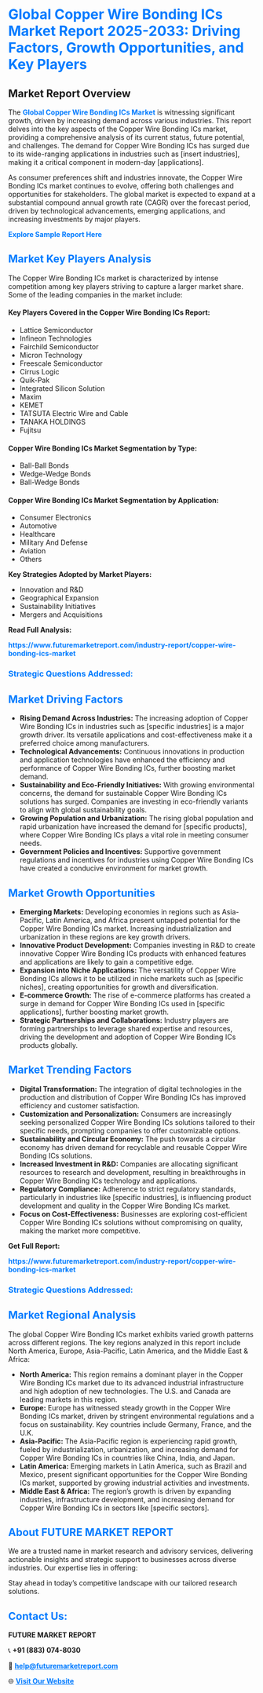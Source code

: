 <h1 style="color: #007BFF;">Global Copper Wire Bonding ICs Market Report 2025-2033: Driving Factors, Growth Opportunities, and Key Players</h1>

<section id="overview">
<h2>Market Report Overview</h2>
<p>The <a href="https://www.futuremarketreport.com/industry-report/copper-wire-bonding-ics-market" style="color: #007BFF; text-decoration: none;"><strong>Global Copper Wire Bonding ICs Market</strong></a> is witnessing significant growth, driven by increasing demand across various industries. This report delves into the key aspects of the Copper Wire Bonding ICs market, providing a comprehensive analysis of its current status, future potential, and challenges. The demand for Copper Wire Bonding ICs has surged due to its wide-ranging applications in industries such as [insert industries], making it a critical component in modern-day [applications].</p>
<p>As consumer preferences shift and industries innovate, the Copper Wire Bonding ICs market continues to evolve, offering both challenges and opportunities for stakeholders. The global market is expected to expand at a substantial compound annual growth rate (CAGR) over the forecast period, driven by technological advancements, emerging applications, and increasing investments by major players.</p>
</section>

<section id="overview">
<p><a href="https://www.futuremarketreport.com/request-sample/reportId=115406" style="color: #007BFF; text-decoration: none;"><strong>Explore Sample Report Here</strong></a></p>
</section>

<section id="key-players">
<h2 style="color: #007BFF;">Market Key Players Analysis</h2>
<p>The Copper Wire Bonding ICs market is characterized by intense competition among key players striving to capture a larger market share. Some of the leading companies in the market include:</p>
<h4>Key Players Covered in the Copper Wire Bonding ICs Report:</h4>
<ul><li>Lattice Semiconductor</li><li>Infineon Technologies</li><li>Fairchild Semiconductor</li><li>Micron Technology</li><li>Freescale Semiconductor</li><li>Cirrus Logic</li><li>Quik-Pak</li><li>Integrated Silicon Solution</li><li>Maxim</li><li>KEMET</li><li>TATSUTA Electric Wire and Cable</li><li>TANAKA HOLDINGS</li><li>Fujitsu</li></ul>
<h4>Copper Wire Bonding ICs Market Segmentation by Type:</h4>
<ul><li>Ball-Ball Bonds</li><li>Wedge-Wedge Bonds</li><li>Ball-Wedge Bonds</li></ul>

<h4>Copper Wire Bonding ICs Market Segmentation by Application:</h4>
<ul><li>Consumer Electronics</li><li>Automotive</li><li>Healthcare</li><li>Military And Defense</li><li>Aviation</li><li>Others</li></ul>
<p><strong>Key Strategies Adopted by Market Players:</strong></p>
<ul>
<li>Innovation and R&D</li>
<li>Geographical Expansion</li>
<li>Sustainability Initiatives</li>
<li>Mergers and Acquisitions</li>
</ul>
</section>

<section>
<p><strong>Read Full Analysis: </strong></p><a href="https://www.futuremarketreport.com/industry-report/copper-wire-bonding-ics-market" style="color: #007BFF; text-decoration: none;"><strong>https://www.futuremarketreport.com/industry-report/copper-wire-bonding-ics-market</strong></a>
<h3 style="color: #007BFF;">Strategic Questions Addressed:</h3>
</section>

<section id="driving-factors">
<h2 style="color: #007BFF;">Market Driving Factors</h2>
<ul>
<li><strong>Rising Demand Across Industries:</strong> The increasing adoption of Copper Wire Bonding ICs in industries such as [specific industries] is a major growth driver. Its versatile applications and cost-effectiveness make it a preferred choice among manufacturers.</li>
<li><strong>Technological Advancements:</strong> Continuous innovations in production and application technologies have enhanced the efficiency and performance of Copper Wire Bonding ICs, further boosting market demand.</li>
<li><strong>Sustainability and Eco-Friendly Initiatives:</strong> With growing environmental concerns, the demand for sustainable Copper Wire Bonding ICs solutions has surged. Companies are investing in eco-friendly variants to align with global sustainability goals.</li>
<li><strong>Growing Population and Urbanization:</strong> The rising global population and rapid urbanization have increased the demand for [specific products], where Copper Wire Bonding ICs plays a vital role in meeting consumer needs.</li>
<li><strong>Government Policies and Incentives:</strong> Supportive government regulations and incentives for industries using Copper Wire Bonding ICs have created a conducive environment for market growth.</li>
</ul>
</section>

<section id="growth-opportunities">
<h2 style="color: #007BFF;">Market Growth Opportunities</h2>
<ul>
<li><strong>Emerging Markets:</strong> Developing economies in regions such as Asia-Pacific, Latin America, and Africa present untapped potential for the Copper Wire Bonding ICs market. Increasing industrialization and urbanization in these regions are key growth drivers.</li>
<li><strong>Innovative Product Development:</strong> Companies investing in R&D to create innovative Copper Wire Bonding ICs products with enhanced features and applications are likely to gain a competitive edge.</li>
<li><strong>Expansion into Niche Applications:</strong> The versatility of Copper Wire Bonding ICs allows it to be utilized in niche markets such as [specific niches], creating opportunities for growth and diversification.</li>
<li><strong>E-commerce Growth:</strong> The rise of e-commerce platforms has created a surge in demand for Copper Wire Bonding ICs used in [specific applications], further boosting market growth.</li>
<li><strong>Strategic Partnerships and Collaborations:</strong> Industry players are forming partnerships to leverage shared expertise and resources, driving the development and adoption of Copper Wire Bonding ICs products globally.</li>
</ul>
</section>

<section id="trending-factors">
<h2 style="color: #007BFF;">Market Trending Factors</h2>
<ul>
<li><strong>Digital Transformation:</strong> The integration of digital technologies in the production and distribution of Copper Wire Bonding ICs has improved efficiency and customer satisfaction.</li>
<li><strong>Customization and Personalization:</strong> Consumers are increasingly seeking personalized Copper Wire Bonding ICs solutions tailored to their specific needs, prompting companies to offer customizable options.</li>
<li><strong>Sustainability and Circular Economy:</strong> The push towards a circular economy has driven demand for recyclable and reusable Copper Wire Bonding ICs solutions.</li>
<li><strong>Increased Investment in R&D:</strong> Companies are allocating significant resources to research and development, resulting in breakthroughs in Copper Wire Bonding ICs technology and applications.</li>
<li><strong>Regulatory Compliance:</strong> Adherence to strict regulatory standards, particularly in industries like [specific industries], is influencing product development and quality in the Copper Wire Bonding ICs market.</li>
<li><strong>Focus on Cost-Effectiveness:</strong> Businesses are exploring cost-efficient Copper Wire Bonding ICs solutions without compromising on quality, making the market more competitive.</li>
</ul>
</section>

<section>
<p><strong>Get Full Report: </strong></p><a href="https://www.futuremarketreport.com/industry-report/copper-wire-bonding-ics-market" style="color: #007BFF; text-decoration: none;"><strong>https://www.futuremarketreport.com/industry-report/copper-wire-bonding-ics-market</strong></a>
<h3 style="color: #007BFF;">Strategic Questions Addressed:</h3>
</section>


<section id="regional-analysis">
<h2 style="color: #007BFF;">Market Regional Analysis</h2>
<p>The global Copper Wire Bonding ICs market exhibits varied growth patterns across different regions. The key regions analyzed in this report include North America, Europe, Asia-Pacific, Latin America, and the Middle East & Africa:</p>
<ul>
<li><strong>North America:</strong> This region remains a dominant player in the Copper Wire Bonding ICs market due to its advanced industrial infrastructure and high adoption of new technologies. The U.S. and Canada are leading markets in this region.</li>
<li><strong>Europe:</strong> Europe has witnessed steady growth in the Copper Wire Bonding ICs market, driven by stringent environmental regulations and a focus on sustainability. Key countries include Germany, France, and the U.K.</li>
<li><strong>Asia-Pacific:</strong> The Asia-Pacific region is experiencing rapid growth, fueled by industrialization, urbanization, and increasing demand for Copper Wire Bonding ICs in countries like China, India, and Japan.</li>
<li><strong>Latin America:</strong> Emerging markets in Latin America, such as Brazil and Mexico, present significant opportunities for the Copper Wire Bonding ICs market, supported by growing industrial activities and investments.</li>
<li><strong>Middle East & Africa:</strong> The region’s growth is driven by expanding industries, infrastructure development, and increasing demand for Copper Wire Bonding ICs in sectors like [specific sectors].</li>
</ul>
</section>

<footer>
<h2 style="color: #007BFF;">About FUTURE MARKET REPORT</h2>
<p>We are a trusted name in market research and advisory services, delivering actionable insights and strategic support to businesses across diverse industries. Our expertise lies in offering:</p>

<p>Stay ahead in today’s competitive landscape with our tailored research solutions.</p>

<h2 style="color: #007BFF;">Contact Us:</h2>
<p><strong>FUTURE MARKET REPORT</strong></p>
<p>📞 <strong>+91 (883) 074-8030</strong></p>
<p>📧 <strong><a href="mailto:help@futuremarketreport.com" style="color: #007BFF;">help@futuremarketreport.com</a></strong></p>
<p>🌐 <strong><a href="https://www.futuremarketreport.com/" style="color: #007BFF;">Visit Our Website</a></strong></p>
</footer>